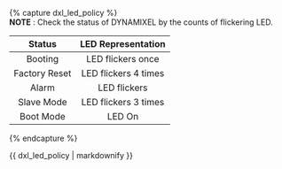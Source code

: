 {% capture dxl_led_policy %}  
**NOTE** : Check the status of DYNAMIXEL by the counts of flickering LED. 

|      Status      |  LED Representation  |
|:----------------:|:--------------------:|
|     Booting      |  LED flickers once   |
|   Factory Reset  | LED flickers 4 times |
|      Alarm       |     LED flickers     |{% if page.product_group=='dxl_x540' or page.ref=='mx-106-2' or page.ref=='mx-106' %}
|   Slave Mode     | LED flickers 3 times |{% else %}{% endif %}
|    Boot Mode     |        LED On        |

{% endcapture %}
<div class="notice">{{ dxl_led_policy | markdownify }}</div>
